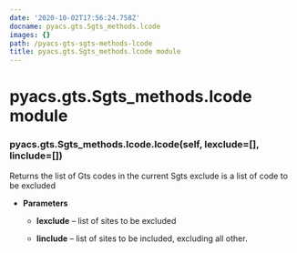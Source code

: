 ```yaml
---
date: '2020-10-02T17:56:24.758Z'
docname: pyacs.gts.Sgts_methods.lcode
images: {}
path: /pyacs-gts-sgts-methods-lcode
title: pyacs.gts.Sgts_methods.lcode module
---
```


# pyacs.gts.Sgts_methods.lcode module


### pyacs.gts.Sgts_methods.lcode.lcode(self, lexclude=[], linclude=[])
Returns the list of Gts codes in the current Sgts
exclude is a list of code to be excluded


* **Parameters**

    
    * **lexclude** – list of sites to be excluded


    * **linclude** – list of sites to be included, excluding all other.
